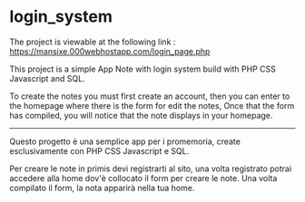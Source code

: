 # login_system

The project is viewable at the following link : https://mansixe.000webhostapp.com/login_page.php

This project is a simple App Note with login system build with PHP CSS Javascript and SQL.

To create the notes you must first create an account, then you can enter to the homepage where there is the form for edit the notes, 
Once that the form has compiled, you will notice that the note displays in your homepage.

---------------------------------------------------------------------------------

Questo progetto è una semplice app per i promemoria, create esclusivamente con PHP CSS Javascript e SQL.

Per creare le note in primis devi registrarti al sito, una volta registrato potrai accedere alla home dov'è collocato il form per creare le note.
Una volta compilato il form, la nota apparirà nella tua home.
